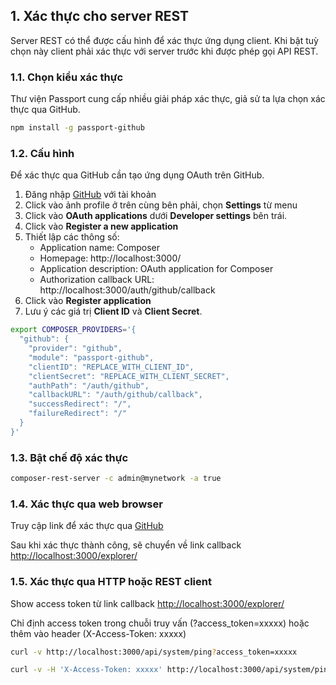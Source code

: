 


## **1. Xác thực cho server REST**

Server REST có thể được cấu hình để xác thực ứng dụng client. Khi bật tuỳ chọn này client phải xác thực với server trước khi được phép gọi API REST.

### **1.1. Chọn kiểu xác thực**

Thư viện Passport cung cấp nhiều giải pháp xác thực, giả sử ta lựa chọn xác thực qua GitHub.

```sh
npm install -g passport-github
```

### **1.2. Cấu hình**

Để xác thực qua GitHub cần tạo ứng dụng OAuth trên GitHub.

1. Đăng nhập [GitHub](https://github.com/) với tài khoản
2. Click vào ảnh profile ở trên cùng bên phải, chọn **Settings** từ menu 
3. Click vào **OAuth applications** dưới **Developer settings** bên trái.
4. Click vào **Register a new application**
5. Thiết lập các thông số:
    * Application name: Composer
    * Homepage: http://localhost:3000/
    * Application description: OAuth application for Composer
    * Authorization callback URL: http://localhost:3000/auth/github/callback
6. Click vào **Register application**
7. Lưu ý các giá trị **Client ID** và **Client Secret**.

```sh
export COMPOSER_PROVIDERS='{
  "github": {
    "provider": "github",
    "module": "passport-github",
    "clientID": "REPLACE_WITH_CLIENT_ID",
    "clientSecret": "REPLACE_WITH_CLIENT_SECRET",
    "authPath": "/auth/github",
    "callbackURL": "/auth/github/callback",
    "successRedirect": "/",
    "failureRedirect": "/"
  }
}'
```

### **1.3. Bật chế độ xác thực**

```sh
composer-rest-server -c admin@mynetwork -a true
```

### **1.4. Xác thực qua web browser**

Truy cập link để xác thực qua [GitHub](http://localhost:3000/auth/github)

Sau khi xác thực thành công, sẽ chuyển về link callback [http://localhost:3000/explorer/](http://localhost:3000/explorer/)

### **1.5. Xác thực qua HTTP hoặc REST client**

Show access token từ link callback [http://localhost:3000/explorer/](http://localhost:3000/explorer/)

Chỉ định access token trong chuỗi truy vấn (?access_token=xxxxx) hoặc thêm vào header (X-Access-Token: xxxxx)

```sh
curl -v http://localhost:3000/api/system/ping?access_token=xxxxx
```

```sh
curl -v -H 'X-Access-Token: xxxxx' http://localhost:3000/api/system/ping
```
